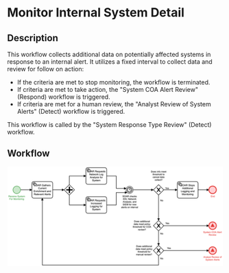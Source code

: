 # Monitor Internal System Detail

## Description
This workflow collects additional data on potentially affected systems in response to an
internal alert. It utilizes a fixed interval to collect data and review for follow on 
action:
- If the criteria are met to stop monitoring, the workflow is terminated.
- If criteria are met to take action, the "System COA Alert Review" (Respond) workflow 
is triggered.
- If criteria are met for a human review, the "Analyst Review of System Alerts" (Detect)
workflow is triggered.

This workflow is called by the "System Response Type Review" (Detect) workflow.

## Workflow 

![Monitor Internal System](Monitor_Internal_System.png)
